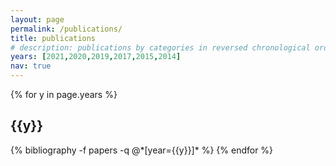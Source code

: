 ```yaml
---
layout: page
permalink: /publications/
title: publications
# description: publications by categories in reversed chronological order. generated by jekyll-scholar.
years: [2021,2020,2019,2017,2015,2014]
nav: true
---
```


<div class="publications">

{% for y in page.years %}
  <h2 class="year">{{y}}</h2>
  {% bibliography -f papers -q @*[year={{y}}]* %}
{% endfor %}

</div>

